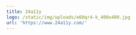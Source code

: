 ```yaml
---
title: 24a11y
logo: /static/img/uploads/e60qr4-k_400x400.jpg
url: 'https://www.24a11y.com/'
---
```


